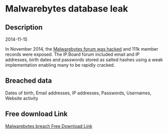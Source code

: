 # Malwarebytes database leak

## Description

2014-11-15

In November 2014, the <a href="http://www.scmagazine.com/malwarebytes-forum-hacked/article/385187/" target="_blank" rel="noopener">Malwarebytes forum was hacked</a> and 111k member records were exposed. The IP.Board forum included email and IP addresses, birth dates and passwords stored as salted hashes using a weak implementation enabling many to be rapidly cracked.

## Breached data

Dates of birth, Email addresses, IP addresses, Passwords, Usernames, Website activity

## Free download Link

[Malwarebytes breach Free Download Link](https://tinyurl.com/2b2k277t)